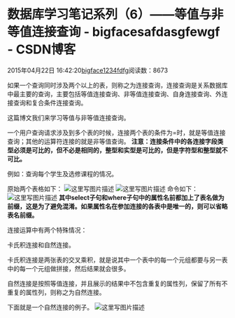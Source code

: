 # 数据库学习笔记系列（6）——等值与非等值连接查询 - bigfacesafdasgfewgf - CSDN博客





2015年04月22日 16:42:20[bigface1234fdfg](https://me.csdn.net/puqutogether)阅读数：8673








如果一个查询同时涉及两个以上的表，则称之为连接查询，连接查询是关系数据库中最主要的查询，主要包括等值连接查询、非等值连接查询、自身连接查询、外连接查询和复合条件连接查询。 

这篇博文我们来学习等值与非等值连接查询。

一个用户查询请求涉及到多个表的时候，连接两个表的条件为=时，就是等值连接查询；其他的运算符连接的就是非等值查询。 
**注意：连接条件中的各连接字段类型必须是可比的，但不必是相同的，整型和实型是可比的，但是字符型和整型就不可比。**

例如：查询每个学生及选修课程的情况。 

原始两个表格如下： 
![这里写图片描述](https://img-blog.csdn.net/20150422162658023)
![这里写图片描述](https://img-blog.csdn.net/20150422163440930)
命令如下： 
![这里写图片描述](https://img-blog.csdn.net/20150422163411492)
**其中select子句和where子句中的属性名前都加上了表名做为前缀，这是为了避免混淆。如果属性名在参加连接的各表中是唯一的，则可以省略表名前缀。**

连接运算中有两个特殊情况： 

卡氏积连接和自然连接。

卡氏积连接是两张表的交叉乘积，就是说其中一个表中的每一个元组都要与另一表中的每一个元组做拼接，然后结果就会很多。 

自然连接是按照等值连接，并且展示的结果中不包含重复的属性列，保留了所有不重复的属性列，则称之为自然连接。

下面就是一个自然连接的例子。 
![这里写图片描述](https://img-blog.csdn.net/20150422163959569)





